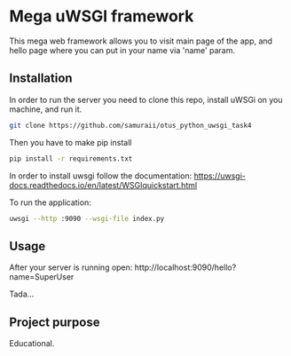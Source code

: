 # Mega uWSGI framework

This mega web framework allows you to visit main page of the app, and hello page where you can put in your name via 'name' param.

## Installation

In order to run the server you need to clone this repo, install uWSGi on you machine, and run it.

```bash
git clone https://github.com/samuraii/otus_python_uwsgi_task4
```

Then you have to make pip install
```bash
pip install -r requirements.txt
```

In order to install uwsgi follow the documentation: https://uwsgi-docs.readthedocs.io/en/latest/WSGIquickstart.html

To run the application:

```bash
uwsgi --http :9090 --wsgi-file index.py
```

## Usage

After your server is running open:
http://localhost:9090/hello?name=SuperUser

Tada...

## Project purpose

Educational.